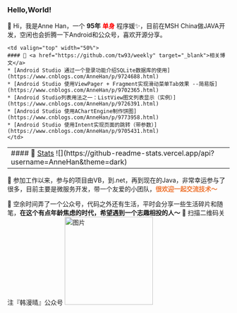 ### Hello,World! 

👋 Hi，我是Anne Han，一个 **95年** **<label style="color:red">单身</label>** 程序媛✨，目前在MSH China做JAVA开发，空闲也会折腾一下Android和公众号，喜欢开源分享。

<table width="960px">
  <tr>
    <td valign="top" width="50%">
    #### 🌱 <a href="" target="_blank">Stats</a>
    ![](https://github-readme-stats.vercel.app/api?username=AnneHan&theme=dark)
    </td>
    
    <td valign="top" width="50%">
    #### 🎉 <a href="https://github.com/tw93/weekly" target="_blank">相关博文</a>
    * [Android Studio 通过一个登录功能介绍SQLite数据库的使用](https://www.cnblogs.com/AnneHan/p/9724688.html)
    * [Android Studio 使用ViewPager + Fragment实现滑动菜单Tab效果 --简易版](https://www.cnblogs.com/AnneHan/p/9702365.html)
    * [Android Studio列表用法之一：ListView图文列表显示（实例）](https://www.cnblogs.com/AnneHan/p/9726391.html)
    * [Android Studio 使用AChartEngine制作饼图](https://www.cnblogs.com/AnneHan/p/9773958.html)
    * [Android Studio 使用Intent实现页面的跳转（带参数）](https://www.cnblogs.com/AnneHan/p/9705431.html)
    </td>
  </tr>
</table>

📮 参加工作以来，参与的项目由VB，到.net，再到现在的Java，非常幸运参与了很多，目前主要是微服务开发，带一个友爱的小团队，<span style="color:#EE722E">**很欢迎一起交流技术～</span>**

🌱 空余时间弄了一个公众号，代码之外还有生活，平时会分享一些生活碎片和随笔，**在这个有点年龄焦虑的时代，希望遇到一个志趣相投的人～**
🌱 扫描二维码关注『韩漫晴』公众号
<img src="https://images.cnblogs.com/cnblogs_com/AnneHan/1327466/o_8.jpg" height="200" width="200" alt="图片"/>






